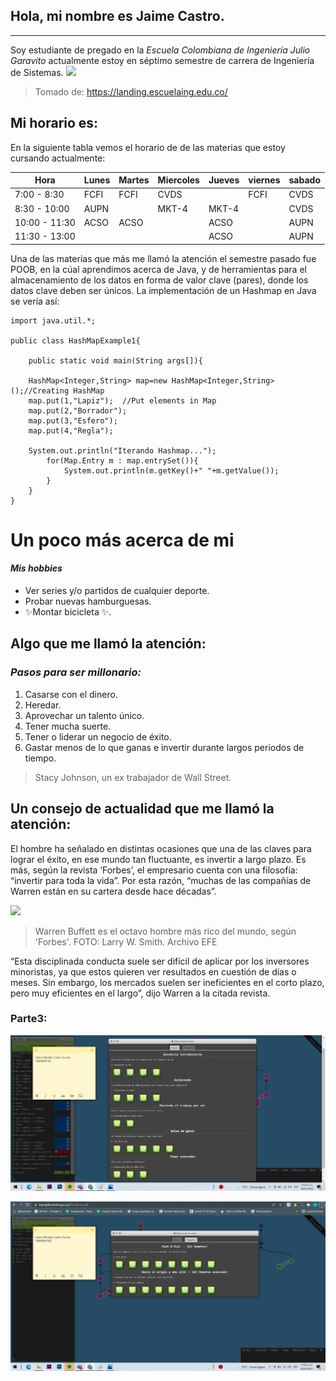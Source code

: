 ## Hola, mi nombre es Jaime Castro.

----
Soy estudiante de pregado en la *Escuela Colombiana de Ingeniería Julio Garavito* actualmente estoy en séptimo semestre de carrera de Ingeniería de Sistemas. 
![](https://onx.la/87cd1)
>Tomado de: https://landing.escuelaing.edu.co/

## Mi horario es:

En la siguiente tabla vemos el horario de de las materias que estoy cursando actualmente:

| Hora | Lunes | Martes | Miercoles | Jueves | viernes | sabado |
| ------ | ------ | ------ | ------ | ------ | ------ | ------ |
| 7:00 - 8:30 | FCFI|FCFI| CVDS| |FCFI|CVDS|
| 8:30 - 10:00 | AUPN | |MKT-4|MKT-4||CVDS|
| 10:00 - 11:30  | ACSO |ACSO||ACSO||AUPN|
| 11:30 - 13:00 |  |||ACSO||AUPN|

Una de las materias que más me llamó la atención el semestre pasado fue POOB, en la cúal aprendimos acerca de Java, y de herramientas para el almacenamiento de los datos en forma de valor clave (pares), donde los datos clave deben ser únicos.
La implementación de un Hashmap en Java se vería así:
```
import java.util.*;  

public class HashMapExample1{  

    public static void main(String args[]){  
    
    HashMap<Integer,String> map=new HashMap<Integer,String>();//Creating HashMap    
    map.put(1,"Lapiz");  //Put elements in Map  
    map.put(2,"Borrador");    
    map.put(3,"Esfero");   
    map.put(4,"Regla");   

    System.out.println("Iterando Hashmap...");  
        for(Map.Entry m : map.entrySet()){    
            System.out.println(m.getKey()+" "+m.getValue());    
        }  
    }  
} 
```
# Un poco más acerca de mi

#### _Mis hobbies_
- Ver series y/o partidos de cualquier deporte.
- Probar nuevas hamburguesas.
- ✨Montar bicicleta ✨.

## Algo que me llamó la atención:

### _Pasos para ser millonario:_

1. Casarse con el dinero.
2. Heredar.
3. Aprovechar un talento único.
4. Tener mucha suerte.
5. Tener o liderar un negocio de éxito.
6. Gastar menos de lo que ganas e invertir durante largos periodos de tiempo.

>Stacy Johnson, un ex trabajador de Wall Street.

## Un consejo de actualidad que me llamó la atención:

El hombre ha señalado en distintas ocasiones que una de las claves para lograr el éxito, en ese mundo tan fluctuante, es invertir a largo plazo. Es más, según la revista ‘Forbes’, el empresario cuenta con una filosofía: “invertir para toda la vida”. Por esta razón, “muchas de las compañías de Warren están en su cartera desde hace décadas”.

![](https://www.eltiempo.com/files/article_main/uploads/2021/12/21/61c1d83faea5f.jpeg)
>Warren Buffett es el octavo hombre más rico del mundo, según 'Forbes'. FOTO: Larry W. Smith. Archivo EFE

“Esta disciplinada conducta suele ser difícil de aplicar por los inversores minoristas, ya que estos quieren ver resultados en cuestión de días o meses. Sin embargo, los mercados suelen ser ineficientes en el corto plazo, pero muy eficientes en el largo”, dijo Warren a la citada revista.

### Parte3:

![](https://github.com/lauraval19/lab01/blob/master/Jaime/CapturasTutorialGit.png)

![](https://github.com/lauraval19/lab01/blob/master/Jaime/CapturasTutorialGit2.png)